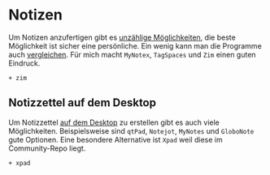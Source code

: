 # Notizen

Um Notizen anzufertigen gibt es [unzählige Möglichkeiten](https://wiki.archlinux.org/index.php/list_of_applications#Note-taking_software), die beste Möglichkeit ist sicher eine persönliche. Ein wenig kann man die Programme auch [vergleichen](https://en.wikipedia.org/wiki/Comparison_of_notetaking_software). Für mich macht `MyNotex`, `TagSpaces` und `Zim` einen guten Eindruck.

    + zim

## Notizzettel auf dem Desktop

Um Notizzettel [auf dem Desktop](https://wiki.archlinux.org/index.php/list_of_applications#Sticky_notes) zu erstellen gibt es auch viele Möglichkeiten. Beispielsweise sind `qtPad`, `Notejot`, `MyNotes` und `GloboNote` gute Optionen. Eine besondere Alternative ist `Xpad` weil diese im Community-Repo liegt.

    + xpad